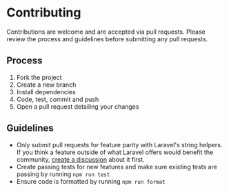 # Contributing

Contributions are welcome and are accepted via pull requests. Please review the process and guidelines before submitting any pull requests.

## Process

1. Fork the project
2. Create a new branch
3. Install dependencies
4. Code, test, commit and push
5. Open a pull request detailing your changes

## Guidelines

- Only submit pull requests for feature parity with Laravel's string helpers. If you think a feature outside of what Laravel offers would benefit the community, [create a discussion](https://github.com/balboacodes/php-utils/discussions) about it first.
- Create passing tests for new features and make sure existing tests are passing by running `npm run test`
- Ensure code is formatted by running `npm run format`
